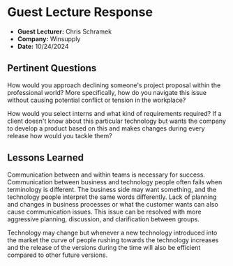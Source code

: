 # Guest Lecture Response
* **Guest Lecturer:** Chris Schramek
* **Company:** Winsupply
* **Date:** 10/24/2024

## Pertinent Questions
How would you approach declining someone's project proposal within the professional world? More specifically, how do you navigate this issue without causing potential conflict or tension in the workplace?

How would you select interns and what kind of requirements required? 
If a client doesn't know about this particular technology but wants the company to develop a product based on this and makes changes during every release how would you tackle them?

## Lessons Learned

Communication between and within teams is necessary for success. Communication between business and technology people often fails when terminology is different. The business side may want something, and the technology people interpret the same words differently. Lack of planning and changes in business processes or what the customer wants can also cause communication issues. This issue can be resolved with more aggressive planning, discussion, and clarification between groups.

Technology may change but whenever a new technology introduced into the market the curve of people rushing towards the technology increases and the release of the versions during the time will also be efficient compared to other future versions. 

